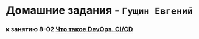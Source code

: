 # Домашние задания - `Гущин Евгений`

### к занятию 8-02 [Что такое DevOps. СI/СD](8-02_CI:CD/README.MD) 

